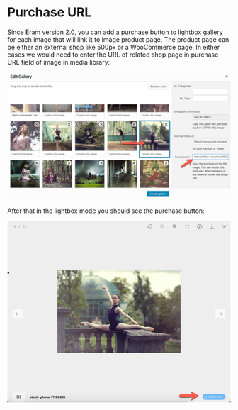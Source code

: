 # Purchase URL

Since Eram version 2.0, you can add a purchase button to lightbox gallery for each image that will link it to image product page. The product page can be either an external shop like 500px or a WooCommerce page. In either cases we would need to enter the URL of related shop page in purchase URL field of image in media library:

![](../.gitbook/assets/purchase.jpg)

After that in the lightbox mode you should see the purchase button:

![](../.gitbook/assets/purcahse2.jpg)

